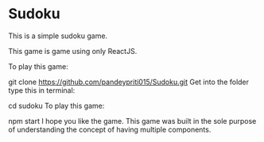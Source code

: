 # Sudoku

This is a simple sudoku game.

This game is game using only ReactJS.

To play this game:

git clone https://github.com/pandeypriti015/Sudoku.git
Get into the folder type this in terminal:

cd sudoku To play this game:

npm start I hope you like the game. This game was built in the sole purpose of understanding the concept of having multiple components.
